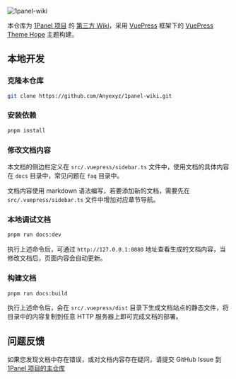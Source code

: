 ![1panel-wiki](https://socialify.git.ci/Anyexyz/1panel-wiki/image?font=KoHo&forks=1&issues=1&language=1&name=1&pattern=Circuit%20Board&pulls=1&stargazers=1&theme=Auto)

本仓库为 [1Panel 项目](https://github.com/1Panel-dev/1Panel) 的 [第三方 Wiki](https://www.1panel.wiki/)，采用 [VuePress](https://vuepress.vuejs.org/) 框架下的 [VuePress Theme Hope](https://theme-hope.vuejs.press/) 主题构建。

## 本地开发

### 克隆本仓库
```bash
git clone https://github.com/Anyexyz/1panel-wiki.git
```

### 安装依赖
```bash
pnpm install
```

### 修改文档内容

本文档的侧边栏定义在 `src/.vuepress/sidebar.ts` 文件中，使用文档的具体内容在 `docs` 目录中，常见问题在 `faq` 目录中。

文档内容使用 markdown 语法编写，若要添加新的文档，需要先在 `src/.vuepress/sidebar.ts` 文件中增加对应章节导航。

### 本地调试文档
```bash
pnpm run docs:dev
```
执行上述命令后，可通过 `http://127.0.0.1:8080` 地址查看生成的文档内容，当修改文档后，页面内容会自动更新。

### 构建文档
```bash
pnpm run docs:build
```

执行上述命令后，会在 `src/.vuepress/dist` 目录下生成文档站点的静态文件，将目录中的内容复制到任意 HTTP 服务器上即可完成文档的部署。

## 问题反馈

如果您发现文档中存在错误，或对文档内容存在疑问，请提交 GitHub Issue 到 [1Panel 项目的主仓库](https://github.com/Anyexyz/1panel-wiki/issues)
